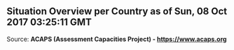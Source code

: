 ## Situation Overview per Country as of Sun, 08 Oct 2017 03:25:11 GMT

Source: **ACAPS (Assessment Capacities Project) - https://www.acaps.org**